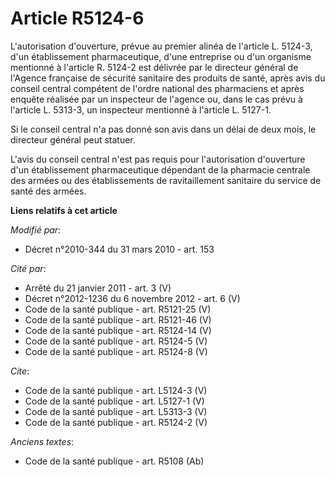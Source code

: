 # Article R5124-6

L'autorisation d'ouverture, prévue au premier alinéa de l'article L. 5124-3, d'un établissement pharmaceutique, d'une
entreprise ou d'un organisme mentionné à l'article R. 5124-2 est délivrée par le directeur général de l'Agence française de
sécurité sanitaire des produits de santé, après avis du conseil central compétent de l'ordre national des pharmaciens et
après enquête réalisée par un inspecteur de l'agence ou, dans le cas prévu à l'article L. 5313-3, un inspecteur mentionné à
l'article L. 5127-1. 

Si le conseil central n'a pas donné son avis dans un délai de deux mois, le directeur général peut statuer.

L'avis du conseil central n'est pas requis pour l'autorisation d'ouverture d'un établissement pharmaceutique dépendant de la
pharmacie centrale des armées ou des établissements de ravitaillement sanitaire du service de santé des armées.

**Liens relatifs à cet article**

_Modifié par_:

  - Décret n°2010-344 du 31 mars 2010 - art. 153

_Cité par_:

  - Arrêté du 21 janvier 2011 - art. 3 (V)
  - Décret n°2012-1236 du 6 novembre 2012 - art. 6 (V)
  - Code de la santé publique - art. R5121-25 (V)
  - Code de la santé publique - art. R5121-46 (V)
  - Code de la santé publique - art. R5124-14 (V)
  - Code de la santé publique - art. R5124-5 (V)
  - Code de la santé publique - art. R5124-8 (V)

_Cite_:

  - Code de la santé publique - art. L5124-3 (V)
  - Code de la santé publique - art. L5127-1 (V)
  - Code de la santé publique - art. L5313-3 (V)
  - Code de la santé publique - art. R5124-2 (V)

_Anciens textes_:

  - Code de la santé publique - art. R5108 (Ab)
